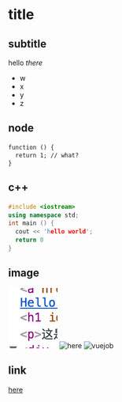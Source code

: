 # title

## subtitle

hello *there*
  * w
  * x
  * y
  * z

## node
```node
function () {
  return 1; // what?
}
```

## c++
```c++
#include <iostream>
using namespace std;
int main () {
  cout << 'hello world';
  return 0
}
```

## image
![here](scr.png)
![here](blog.svg)
![vuejob](https://zh.nuxtjs.org/vuejobs.png)

## link
[here](scr.png)
